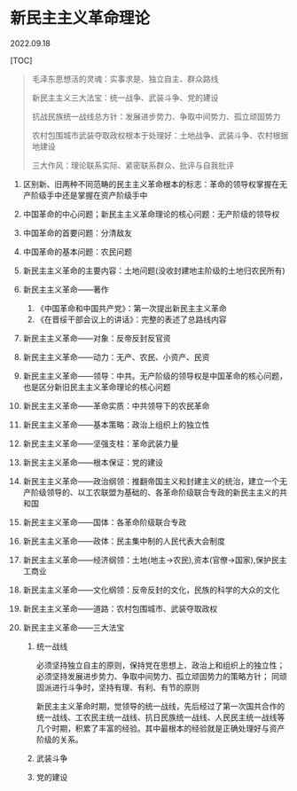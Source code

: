 # 新民主主义革命理论
2022.09.18

[TOC]

> 毛泽东思想活的灵魂：实事求是、独立自主、群众路线
>
> 新民主主义三大法宝：统一战争、武装斗争、党的建设
>
> 抗战民族统一战线总方针：发展进步势力、争取中间势力、孤立顽固势力
>
> 农村包围城市武装夺取政权根本于处理好：土地战争、武装斗争、农村根据地建设
>
> 三大作风：理论联系实际、紧密联系群众、批评与自我批评

1. 区别新、旧两种不同范畴的民主主义革命根本的标志：革命的领导权掌握在无产阶级手中还是掌握在资产阶级手中

2. 中国革命的中心问题；新民主主义革命理论的核心问题：无产阶级的领导权

3. 中国革命的首要问题：分清敌友

4. 中国革命的基本问题：农民问题

5. 新民主主义革命的主要内容：土地问题(没收封建地主阶级的土地归农民所有)

6. 新民主主义革命——著作

   1. 《中国革命和中国共产党》：第一次提出新民主主义革命
   2. 《在晋绥干部会议上的讲话》：完整的表述了总路线内容

7. 新民主主义革命——对象：反帝反封反官资

8. 新民主主义革命——动力：无产、农民、小资产、民资

9. 新民主主义革命——领导：中共。无产阶级的领导权是中国革命的核心问题，也是区分新旧民主主义革命理论的核心问题

10. 新民主主义革命——革命实质：中共领导下的农民革命

11. 新民主主义革命——基本策略：政治上组织上的独立性

12. 新民主主义革命——坚强支柱：革命武装力量

13. 新民主主义革命——根本保证：党的建设

14. 新民主主义革命——政治纲领：推翻帝国主义和封建主义的统治，建立一个无产阶级领导的、以工农联盟为基础的、各革命阶级联合专政的新民主主义的共和国

15. 新民主主义革命——国体：各革命阶级联合专政

16. 新民主主义革命——政体：民主集中制的人民代表大会制度

17. 新民主主义革命——经济纲领：土地(地主->农民),资本(官僚->国家),保护民主工商业

18. 新民主主义革命——文化纲领：反帝反封的文化，民族的科学的大众的文化

19. 新民主主义革命——道路：农村包围城市、武装夺取政权

20. 新民主主义革命——三大法宝

    1. 统一战线

       必须坚持独立自主的原则，保持党在思想上、政治上和组织上的独立性；
       必须坚持发展进步势力、争取中间势力、孤立顽固势力的策略方针；
       同顽固派进行斗争时，坚持有理、有利、有节的原则

       新民主主义革命时期，觉领导的统一战线，先后经过了第一次国共合作的统一战线、工农民主统一战线、抗日民族统一战线、人民民主统一战线等几个时期，积累了丰富的经验。其中最根本的经验就是正确处理好与资产阶级的关系。

    2. 武装斗争

    3. 党的建设